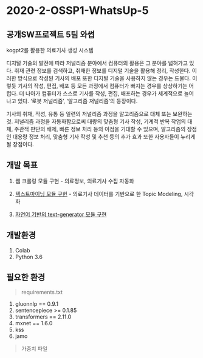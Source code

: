 # 2020-2-OSSP1-WhatsUp-5
## 공개SW프로젝트 5팀 와썹
kogpt2를 활용한 의료기사 생성 시스템

디지털 기술의 발전에 따라 저널리즘 분야에서 컴퓨터의 활용은 그 분야를 넓혀가고 있다. 취재 관련 정보를 검색하고, 취재한 정보를 디지털 기술을 활용해 정리, 작성한다. 이러한 방식으로 작성된 기사의 배포 또한 디지털 기술을 사용하지 않는 경우는 드물다. 이렇듯 기사의 작성, 편집, 배포 등 모든 과정에서 컴퓨터가 빠지는 경우를 상상하기는 어렵다. 더 나아가 컴퓨터가 스스로 기사를 작성, 편집, 배포하는 경우가 세계적으로 늘어나고 있다. ‘로봇 저널리즘’, ‘알고리즘 저널리즘’의 등장이다.  

   기사의 취재, 작성, 유통 등 일련의 저널리즘 과정을 알고리즘으로 대체 또는 보완하는 것. 저널리즘 과정을 자동화함으로써 대량의 맞춤형 기사 작성, 기계적 반복 작업의 대체, 주관적 판단의 배제, 빠른 정보 처리 등의 이점을 기대할 수 있으며, 알고리즘의 장점인 대용량 정보 처리, 맞춤형 기사 작성 및 추천 등의 추가 효과 또한 사용자들이 누리게 될 장점이다.

## 개발 목표
1. 웹 크롤링 모듈 구현 - 의료정보, 의료기사 수집 자동화<p>
   
2. [텍스트마이닝 모듈 구현](https://github.com/CSID-DGU/2020-2-OSSP1-WhatsUp-5/blob/master/text_mining/) - 의료기사 데이터를 기반으로 한 Topic Modeling, 시각화
   
3.  [자연어 기반의 text-generator 모듈 구현](https://github.com/CSID-DGU/2020-2-OSSP1-WhatsUp-5/blob/master/model/)

## 개발환경
1. Colab
2. Python 3.6

## 필요한 환경

> requirements.txt
1. gluonnlp == 0.9.1
2. sentencepiece >= 0.1.85
3. transformers == 2.11.0
4. mxnet == 1.6.0
5. kss
6. jamo


> 가중치 파일







